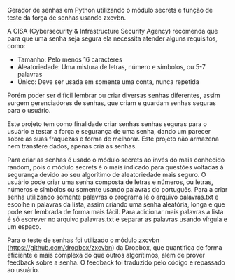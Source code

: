 Gerador de senhas em Python utilizando o módulo secrets e função de teste da força de senhas usando zxcvbn.

A CISA (Cybersecurity & Infrastructure Security Agency) recomenda que para que uma senha seja segura ela necessita atender alguns requisitos, como:
 - Tamanho: Pelo menos 16 caracteres
 - Aleatoriedade: Uma mistura de letras, número e símbolos, ou 5-7 palavras
 - Único: Deve ser usada em somente uma conta, nunca repetida

Porém poder ser difícil lembrar ou criar diversas senhas diferentes, assim surgem gerenciadores de senhas, que criam e guardam senhas seguras para o usuário.

Este projeto tem como finalidade criar senhas senhas seguras para o usuário e testar a força e segurança de uma senha, dando um parecer sobre as suas fraquezas e forma de melhorar. Este projeto não armazena nem transfere dados, apenas cria as senhas.

Para criar as senhas é usado o módulo secrets ao invés do mais conhecido random, pois o módulo secrets é o mais indicado para questões voltadas à segurança devido ao seu algorítimo de aleatoriedade mais seguro. O usuário pode criar uma senha composta de letras e números, ou letras, números e símbolos ou somente usando palavras do português. Para a criar senha utilizando somente palavras o programa lê o arquivo palavras.txt e escolhe n palavras da lista, assim criando uma senha aleatória, longa e que pode ser lembrada de forma mais fácil. Para adicionar mais palavras a lista é só escrever no arquivo palavras.txt e separar as palavras usando vírgula e um espaço.

Para o teste de senhas foi utilizado o módulo zxcvbn (https://github.com/dropbox/zxcvbn) da Dropbox, que quantifica de forma eficiente e mais complexa do que outros algorítimos, além de prover feedback sobre a senha. O feedback foi traduzido pelo código e repassado ao usuário.
